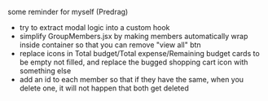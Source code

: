 some reminder for myself (Predrag)

- try to extract modal logic into a custom hook
- simplify GroupMembers.jsx by making members automatically wrap inside container so that you can remove "view all" btn
- replace icons in Total budget/Total expense/Remaining budget cards to be empty not filled, and replace the bugged shopping cart icon with something else
- add an id to each member so that if they have the same, when you delete one, it will not happen that both get deleted

